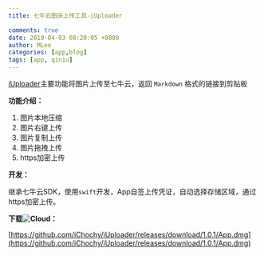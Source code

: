 ```yaml
---
title: 七牛云图床上传工具-iUploader

comments: true
date: 2019-04-03 08:20:05 +0800
author: MLeo
categories: [app,blog] 
tags: [app, qiniu]
---
```


[iUploader](https://www.ichochy.com)主要功能将图片上传至七牛云，返回 `Markdown` 格式的链接到剪贴板

**功能介绍：**

1. 图片本地压缩 
2. 图片右键上传  
3. 图片复制上传  
4. 图片拖拽上传  
5. https加密上传  


**开发：**

继承七牛云SDK，使用`swift`开发，App自签上传凭证，自动选择存储区域，通过https加密上传。



**下载![Cloud](https://images.ichochy.com/Cloud.png)：**

[https://github.com/iChochy/iUploader/releases/download/1.0.1/App.dmg](https://github.com/iChochy/iUploader/releases/download/1.0.1/App.dmg)